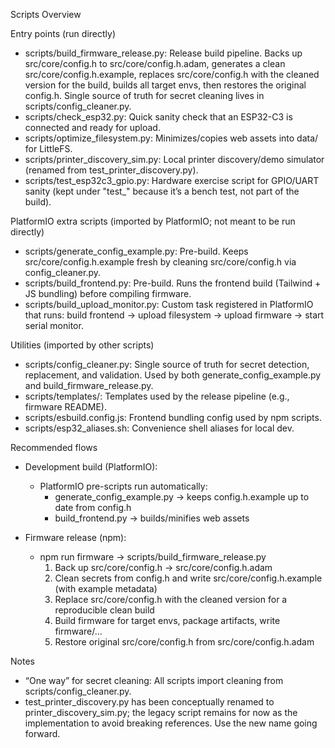Scripts Overview

Entry points (run directly)
- scripts/build_firmware_release.py: Release build pipeline. Backs up src/core/config.h to src/core/config.h.adam, generates a clean src/core/config.h.example, replaces src/core/config.h with the cleaned version for the build, builds all target envs, then restores the original config.h. Single source of truth for secret cleaning lives in scripts/config_cleaner.py.
- scripts/check_esp32.py: Quick sanity check that an ESP32-C3 is connected and ready for upload.
- scripts/optimize_filesystem.py: Minimizes/copies web assets into data/ for LittleFS.
- scripts/printer_discovery_sim.py: Local printer discovery/demo simulator (renamed from test_printer_discovery.py).
- scripts/test_esp32c3_gpio.py: Hardware exercise script for GPIO/UART sanity (kept under "test_" because it’s a bench test, not part of the build).

PlatformIO extra scripts (imported by PlatformIO; not meant to be run directly)
- scripts/generate_config_example.py: Pre-build. Keeps src/core/config.h.example fresh by cleaning src/core/config.h via config_cleaner.py.
- scripts/build_frontend.py: Pre-build. Runs the frontend build (Tailwind + JS bundling) before compiling firmware.
- scripts/build_upload_monitor.py: Custom task registered in PlatformIO that runs: build frontend → upload filesystem → upload firmware → start serial monitor.

Utilities (imported by other scripts)
- scripts/config_cleaner.py: Single source of truth for secret detection, replacement, and validation. Used by both generate_config_example.py and build_firmware_release.py.
- scripts/templates/: Templates used by the release pipeline (e.g., firmware README).
- scripts/esbuild.config.js: Frontend bundling config used by npm scripts.
- scripts/esp32_aliases.sh: Convenience shell aliases for local dev.

Recommended flows
- Development build (PlatformIO):
  - PlatformIO pre-scripts run automatically:
    - generate_config_example.py → keeps config.h.example up to date from config.h
    - build_frontend.py → builds/minifies web assets

- Firmware release (npm):
  - npm run firmware → scripts/build_firmware_release.py
    1) Back up src/core/config.h → src/core/config.h.adam
    2) Clean secrets from config.h and write src/core/config.h.example (with example metadata)
    3) Replace src/core/config.h with the cleaned version for a reproducible clean build
    4) Build firmware for target envs, package artifacts, write firmware/…
    5) Restore original src/core/config.h from src/core/config.h.adam

Notes
- “One way” for secret cleaning: All scripts import cleaning from scripts/config_cleaner.py.
- test_printer_discovery.py has been conceptually renamed to printer_discovery_sim.py; the legacy script remains for now as the implementation to avoid breaking references. Use the new name going forward.

